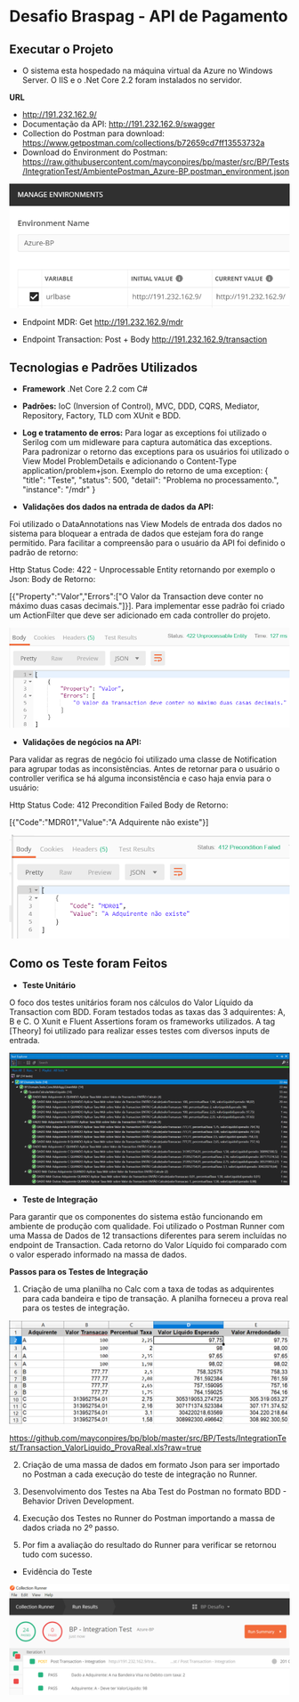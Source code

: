 # Desafio Braspag - API de Pagamento

## Executar o Projeto

- O sistema esta hospedado na máquina virtual da Azure no Windows Server. O IIS e o .Net Core 2.2 foram instalados no servidor.

**URL**

- http://191.232.162.9/
- Documentação da API: http://191.232.162.9/swagger
- Collection do Postman para download: https://www.getpostman.com/collections/b72659cd7ff13553732a
- Download do Environment do Postman:
https://raw.githubusercontent.com/mayconpires/bp/master/src/BP/Tests/IntegrationTest/AmbientePostman_Azure-BP.postman_environment.json

![Postman Environment](https://raw.githubusercontent.com/mayconpires/bp/master/img/Postman-Environment-Producao.PNG)

- Endpoint MDR: Get http://191.232.162.9/mdr

- Endpoint Transaction: Post + Body http://191.232.162.9/transaction

## Tecnologias e Padrões Utilizados 

- **Framework** .Net Core 2.2 com C#

- **Padrões:** IoC (Inversion of Control), MVC, DDD, CQRS, Mediator, Repository, Factory, TLD com XUnit e BDD. 

- **Log e tratamento de erros:** Para logar as exceptions foi utilizado o Serilog com um midleware para captura automática das exceptions.
Para padronizar o retorno das exceptions para os usuários foi utilizado o View Model ProblemDetails e adicionando o Content-Type application/problem+json.
Exemplo do retorno de uma exception: 
{
    "title": "Teste",
    "status": 500,
    "detail": "Problema no processamento.",
    "instance": "/mdr"
}


- **Validações dos dados na entrada de dados da API:** 

Foi utilizado o DataAnnotations nas View Models de entrada dos dados no sistema para bloquear a entrada de dados que 
estejam fora do range permitido. Para facilitar a compreensão para o usuário da API foi definido o padrão de retorno: 

Http Status Code: 422 - Unprocessable Entity retornando por exemplo o Json: 
Body de Retorno:

[{"Property":"Valor","Errors":["O Valor da Transaction deve conter no máximo duas casas decimais."]}].
Para implementar esse padrão foi criado um ActionFilter que deve ser adicionado em cada controller do projeto.

![Json Retorno](https://raw.githubusercontent.com/mayconpires/bp/master/img/Validacao-View-Model.PNG)

 - **Validações de negócios na API:**

Para validar as regras de negócio foi utilizado  uma classe de Notification para agrupar todas as inconsistências.
Antes de retornar para o usuário o controller verifica se há alguma inconsistência e caso haja envia para o usuário:

Http Status Code: 412 Precondition Failed
Body de Retorno:

[{"Code":"MDR01","Value":"A Adquirente não existe"}]

![Json Retorno](https://raw.githubusercontent.com/mayconpires/bp/master/img/Validacao-Negocio.PNG)

## Como os Teste foram Feitos

- **Teste Unitário**

O foco dos testes unitários foram nos cálculos do Valor Líquido da Transaction com BDD. Foram testados todas as taxas das 3 adquirentes: A, B e C.
O Xunit e Fluent Assertions foram os frameworks utilizados. A tag [Theory] foi utilizado para realizar esses testes com diversos inputs de entrada.


![14 Testes Unitários](https://raw.githubusercontent.com/mayconpires/bp/master/img/Teste-Unitario-BDD-Evidencia.PNG)

- **Teste de Integração**

Para garantir que os componentes do sistema estão funcionando em ambiente de produção com qualidade. 
Foi utilizado o Postman Runner com uma Massa de Dados de 12 transactions diferentes para serem incluídas no
endpoint de Transaction. Cada retorno do Valor Líquido foi comparado com o valor esperado informado na massa de dados.

**Passos para os Testes de Integração**

1. Criação de uma planilha no Calc com a taxa de todas as adquirentes para cada bandeira e tipo de transação. 
A planilha forneceu a prova real para os testes de integração.

![Planilha](https://raw.githubusercontent.com/mayconpires/bp/master/img/Planilha-Prova-Real-Valores-das-Adquirentes.PNG)

https://github.com/mayconpires/bp/blob/master/src/BP/Tests/IntegrationTest/Transaction_ValorLiquido_ProvaReal.xls?raw=true

2. Criação de uma massa de dados em formato Json para ser importado no Postman a cada execução do teste de integração no Runner.

3. Desenvolvimento dos Testes na Aba Test do Postman no formato BDD - Behavior Driven Development.

4. Execução dos Testes no Runner do Postman importando a massa de dados criada no 2º passo.

5. Por fim a avaliação do resultado do Runner para verificar se retornou tudo com sucesso.

- Evidência do Teste

![Postman Runner Execução de 12 Testes](https://raw.githubusercontent.com/mayconpires/bp/master/img/Postman-Runner-Teste-Integracao-Evidencia.PNG)
 






